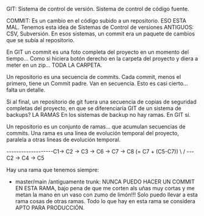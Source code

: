 

GIT: Sistema de control de versión. Sistema de control de código fuente.

COMMIT: Es un cambio en el código subido a un repositorio.
ESO ESTA MAL. Tenemos esta idea de Sistemas de Control de versiones ANTIGUOS: CSV, Subversión.
En esos sistemas, un commit era un paquete de cambios que se subía al repositorio.

En GIT un commit es una foto completa del proyecto en un momento del tiempo...
Como si hiciera botón derecho en la carpeta del proyecto y diera a meter en un zip... TODA LA CARPETA.

Un repositorio es una secuencia de commits.
Cada commit, menos el primero, tiene un Commit padre. Van en secuencia.
Esto es casi cierto... falta un detalle.

Si al final, un repositorio de git fuera una secuencia de copias de seguridad completas del proyecto, en que se diferenciaría GIT de un sistema de backups? LA RAMAS
En los sistemas de backup no hay ramas. En GIT sí.

Un repositorio es un conjunto de ramas... que acumulan secuencias de commits.
Una rama es una linea de evolución temporal del proyecto, paralela a otras lineas de evolución temporal.

-------------------C1-> C2 -> C3 -> C6 -> C7 -> C8 (= C7 + (C5-C7))
                         \                  /
                          ---C2 -> C4 -> C5

Hay una rama que tenemos siempre:
- master/main /antiguamente trunk: NUNCA PUEDO HACER UN COMMIT EN ESTA RAMA, bajo pena de que me corten als uñas muy cortas y me metan la mano en un vaso con zumo de limón!!! Solo puedo llevar a esta rama cosas de otras ramas.
  Todo lo que hay en esta rama se considera APTO PARA PRODUCCIÓN.